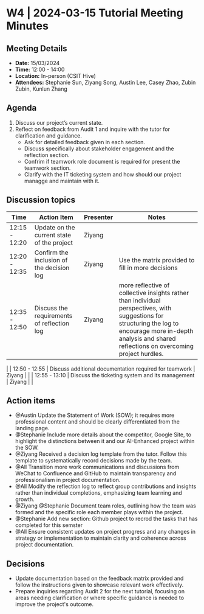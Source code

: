 # W4 | 2024-03-15 Tutorial Meeting Minutes

## Meeting Details
- **Date:** 15/03/2024
- **Time:** 12:00 - 14:00
- **Location:** In-person (CSIT Hive) 
- **Attendees:** Stephanie Sun, Ziyang Song, Austin Lee, Casey Zhao, Zubin Zubin, Kunlun Zhang 

## Agenda
1. Discuss our project’s current state.
2. Reflect on feedback from Audit 1 and inquire with the tutor for clarification and guidance.
   - Ask for detailed feedback given in each section.
   - Discuss specifically about stakeholder engagement and the reflection section.
   - Confrim if teamwork role document is required for present the teamwork section.
   - Clarify with the IT ticketing system and how should our project managge and maintain with it. 



## Discussion topics
| Time                | Action Item                                             | Presenter        | Notes      |
|---------------------|---------------------------------------------------------|------------------|------------|
| 12:15 - 12:20          | Update on the current state of the project		                       | Ziyang  |  |
| 12:20 - 12:35          | Confirm the inclusion of the decision log	       |  Ziyang | Use the matrix provided to fill in more decisions |
| 12:35 - 12:50          | Discuss the requirements of reflection log         |  Ziyang | more reflective of collective insights rather than individual perspectives, with suggestions for structuring the log to encourage more in-depth analysis and shared reflections on overcoming project hurdles.
|
| 12:50 - 12:55          | Discuss additional documentation required for teamwork	      |  Ziyang |  |
| 12:55 - 13:10          | Discuss the ticketing system and its management	    |  Ziyang |  |



## Action items 

- @Austin Update the Statement of Work (SOW); it requires more professional content and should be clearly differentiated from the landing page.
- @Stephanie Include more details about the competitor, Google Site, to highlight the distinctions between it and our AI-Enhanced project within the SOW.
- @Ziyang Received a decision log template from the tutor. Follow this template to systematically record decisions made by the team.
- @All Transition more work communications and discussions from WeChat to Confluence and GitHub to maintain transparency and professionalism in project documentation.
- @All Modify the reflection log to reflect group contributions and insights rather than individual completions, emphasizing team learning and growth.
- @Ziyang @Stephanie Document team roles, outlining how the team was formed and the specific role each member plays within the project.
- @Stephanie Add new section: Github project to recrod the tasks that has completed for this semster
- @All Ensure consistent updates on project progress and any changes in strategy or implementation to maintain clarity and coherence across project documentation.


## Decisions 
- Update documentation based on the feedback matrix provided and follow the instructions given to showcase relevant work effectively.
- Prepare inquiries regarding Audit 2 for the next tutorial, focusing on areas needing clarification or where specific guidance is needed to improve the project's outcome.
